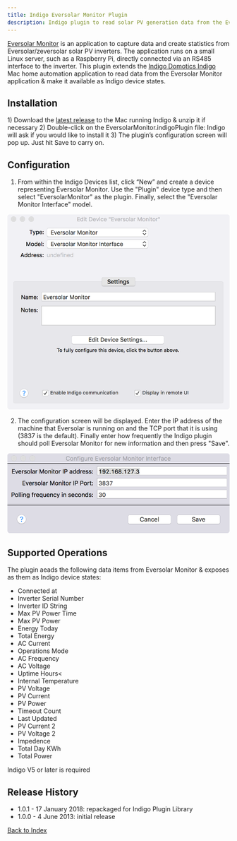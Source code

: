 ```yaml
---
title: Indigo Eversolar Monitor Plugin
description: Indigo plugin to read solar PV generation data from the Eversolar Monitor inverter interface application 
---
```


[Eversolar Monitor](https://github.com/solmoller/eversolar-monitor/) is an application to capture data and create statistics from Eversolar/zeversolar solar PV inverters. The application runs on a small Linux server, such as a Raspberry Pi, directly connected via an RS485 interface to the inverter. This plugin extends the [Indigo Domotics Indigo](http://www.indigodomo.com/index.html) Mac home automation application to read data from the Eversolar Monitor application & make it available as Indigo device states.

## Installation

1) Download the [latest release](https://github.com/smudger4/EversolarMonitor/releases) to the Mac running Indigo &amp; unzip it if necessary
2) Double-click on the EversolarMonitor.indigoPlugin file: Indigo will ask if you would like to install it
3) The plugin’s configuration screen will pop up. Just hit Save to carry on.

## Configuration

1) From within the Indigo Devices list, click “New” and create a device representing Eversolar Monitor. Use the "Plugin" device type and then select "EversolarMonitor" as the plugin. Finally, select the "Eversolar Monitor Interface" model.

![Device Creation](eversolar-monitor-device.png)

2) The configuration screen will be displayed. Enter the IP address of the machine that Eversolar is running on and the TCP port that it is using (3837 is the default). Finally enter how frequently the Indigo plugin should poll Eversolar Monitor for new information and then press "Save".

![Device Config](eversolar-monitor-device-config.png)

## Supported Operations

The plugin aeads the following data items from Eversolar Monitor & exposes as them as Indigo device states:

* Connected at
* Inverter Serial Number
* Inverter ID String
* Max PV Power Time
* Max PV Power
* Energy Today
* Total Energy
* AC Current
* Operations Mode
* AC Frequency
* AC Voltage
* Uptime Hours<
* Internal Temperature
* PV Voltage
* PV Current
* PV Power
* Timeout Count
* Last Updated
* PV Current 2
* PV Voltage 2
* Impedence
* Total Day KWh
* Total Power

Indigo V5 or later is required

## Release History

* 1.0.1 - 17 January 2018: repackaged for Indigo Plugin Library
* 1.0.0 - 4 June 2013: initial release

[Back to Index](https://smudger4.github.io)